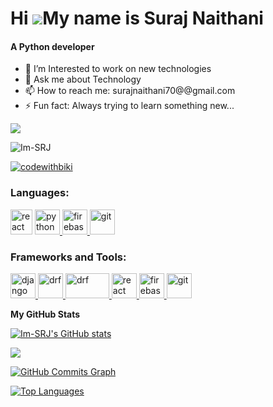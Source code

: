 Hi ![](https://user-images.githubusercontent.com/18350557/176309783-0785949b-9127-417c-8b55-ab5a4333674e.gif)My name is Suraj Naithani
======================================================================================================================================
<h4>A Python developer </h4>

- 🌱 I’m Interested to work on new technologies
- 💬 Ask me about Technology
- 📫 How to reach me: surajnaithani70@@gmail.com
- ⚡ Fun fact: Always trying to learn something new...

<a href="https://github.com/Im-SRJ/" target="_blank" rel="noreferrer"><img
src="https://img.shields.io/github/followers/Im-SRJ?logo=github&style=for-the-badge&color=0891b2&labelColor=1c1917" /></a>
<p align="left"> <img src="https://komarev.com/ghpvc/?username=Im-SRJ&label=Profile%20views&color=0e75b6&style=flat" alt="Im-SRJ" /> </p>

<p align="left"> <a href="https://twitter.com/codewithbiki" target="blank"><img src="https://img.shields.io/twitter/follow/codewithbiki?logo=twitter&style=for-the-badge" alt="codewithbiki" /></a> </p>

<h3 align="left">Languages:</h3>
<p align="left"> <img src="https://upload.wikimedia.org/wikipedia/commons/thumb/1/18/ISO_C%2B%2B_Logo.svg/800px-ISO_C%2B%2B_Logo.svg.png" alt="react" width="35" height="40"/> </a> </a> <a href="https://firebase.google.com/" target="_blank" rel="noreferrer"> <img src="https://cdn4.iconfinder.com/data/icons/logos-and-brands/512/267_Python_logo-512.png" alt="python" width="40" height="40"/> </a> <a href="https://firebase.google.com/" target="_blank" rel="noreferrer"> <img src="https://upload.wikimedia.org/wikipedia/commons/thumb/9/99/Unofficial_JavaScript_logo_2.svg/2048px-Unofficial_JavaScript_logo_2.svg.png" alt="firebase" width="40" height="40"/> </a> <a href="https://git-scm.com/" target="_blank" rel="noreferrer"> <img src="https://cdn-icons-png.flaticon.com/512/226/226777.png" alt="git" width="40" height="40"/> </a>  </p>

<h3 align="left">Frameworks and Tools:</h3>

<p align="left"><a href="https://www.djangoproject.com/" target="_blank" rel="noreferrer"> <img src="https://www.djangoproject.com/m/img/logos/django-logo-negative.png" alt="django" width="40" height="40"/>
<a href="https://www.djangoproject.com/" target="_blank" rel="noreferrer"> <img src="https://www.django-rest-framework.org/img/logo.png" alt="drf" width="40" height="40"/> <a href="https://www.djangoproject.com/" target="_blank" rel="noreferrer"> <img src="https://python.langchain.com/img/brand/wordmark-dark.png" alt="drf" width="70" height="40"/> <a href="https://reactjs.org/" target="_blank" rel="noreferrer"> <img src="https://upload.wikimedia.org/wikipedia/commons/thumb/a/a7/React-icon.svg/2300px-React-icon.svg.png" alt="react" width="40" height="40"/> </a> <a href="https://firebase.google.com/" target="_blank" rel="noreferrer"> <img src="https://www.tutorialsteacher.com/Content/images/home/mongodb.svg" alt="firebase" width="40" height="40"/> </a> <a href="https://git-scm.com/" target="_blank" rel="noreferrer"> <img src="https://img.icons8.com/nolan/512/github.png" alt="git" width="40" height="40"/> </a> </p>


<b>My GitHub Stats</b>

<a href="http://www.github.com/Im-SRJ"><img src="https://github-readme-stats.vercel.app/api?username=Im-SRJ&show_icons=true&hide=&count_private=true&title_color=22c55e&text_color=ffffff&icon_color=0891b2&bg_color=1c1917&hide_border=true&show_icons=true" alt="Im-SRJ's GitHub stats" /></a>

<a href="http://www.github.com/Im-SRJ"><img src="https://github-readme-streak-stats.herokuapp.com/?user=Im-SRJ&stroke=ffffff&background=1c1917&ring=22c55e&fire=22c55e&currStreakNum=ffffff&currStreakLabel=22c55e&sideNums=ffffff&sideLabels=ffffff&dates=ffffff&hide_border=true" /></a>

<a href="http://www.github.com/Im-SRJ"><img src="https://github-readme-activity-graph.cyclic.app/graph?username=Im-SRJ&bg_color=1c1917&color=ffffff&line=0891b2&point=ffffff&area_color=1c1917&area=true&hide_border=true&custom_title=GitHub%20Commits%20Graph" alt="GitHub Commits Graph" /></a>

<a href="https://github.com/Im-SRJ" align="left"><img src="https://github-readme-stats.vercel.app/api/top-langs/?username=Im-SRJ&langs_count=10&title_color=22c55e&text_color=ffffff&icon_color=0891b2&bg_color=1c1917&hide_border=true&locale=en&custom_title=Top%20%Languages" alt="Top Languages" /></a>

